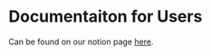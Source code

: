 # Documentaiton for Users

Can be found on our notion page [here](https://renku.notion.site/Renku-Community-Portal-2a154d7d30b24ab8a5968c60c2592d87).
